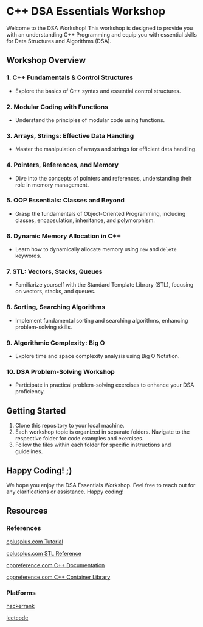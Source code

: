 # C++ DSA Essentials Workshop

Welcome to the DSA Workshop! This workshop is designed to provide you with an understanding C++ Programming and equip you with essential skills for Data Structures and Algorithms (DSA).

## Workshop Overview

### 1. C++ Fundamentals & Control Structures
   - Explore the basics of C++ syntax and essential control structures.

### 2. Modular Coding with Functions
   - Understand the principles of modular code using functions.

### 3. Arrays, Strings: Effective Data Handling
   - Master the manipulation of arrays and strings for efficient data handling.

### 4. Pointers, References, and Memory
   - Dive into the concepts of pointers and references, understanding their role in memory management.

### 5. OOP Essentials: Classes and Beyond
   - Grasp the fundamentals of Object-Oriented Programming, including classes, encapsulation, inheritance, and polymorphism.

### 6. Dynamic Memory Allocation in C++
   - Learn how to dynamically allocate memory using `new` and `delete` keywords.

### 7. STL: Vectors, Stacks, Queues
   - Familiarize yourself with the Standard Template Library (STL), focusing on vectors, stacks, and queues.

### 8. Sorting, Searching Algorithms
   - Implement fundamental sorting and searching algorithms, enhancing problem-solving skills.

### 9. Algorithmic Complexity: Big O
   - Explore time and space complexity analysis using Big O Notation.

### 10. DSA Problem-Solving Workshop
   - Participate in practical problem-solving exercises to enhance your DSA proficiency.

## Getting Started

1. Clone this repository to your local machine.
2. Each workshop topic is organized in separate folders. Navigate to the respective folder for code examples and exercises.
3. Follow the files within each folder for specific instructions and guidelines.

## Happy Coding! ;)
We hope you enjoy the DSA Essentials Workshop.
Feel free to reach out for any clarifications or assistance.
Happy coding!

## Resources

### References

[cplusplus.com Tutorial](https://cplusplus.com/doc/tutorial/)

[cplusplus.com STL Reference](https://cplusplus.com/reference/stl/)

[cppreference.com C++ Documentation](https://en.cppreference.com/w/cpp)

[cppreference.com C++ Container Library](https://en.cppreference.com/w/cpp/container)

### Platforms

[hackerrank](https://www.hackerrank.com/)

[leetcode](https://leetcode.com/)

